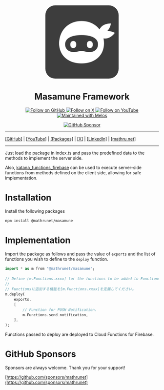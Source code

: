 <p align="center">
  <a href="https://mathru.net">
    <img width="240px" src="https://raw.githubusercontent.com/mathrunet/node_masamune/main/.github/images/icon.png" alt="Masamune logo" style="border-radius: 32px"s><br/>
  </a>
  <h1 align="center">Masamune Framework</h1>
</p>

<p align="center">
  <a href="https://github.com/mathrunet">
    <img src="https://img.shields.io/static/v1?label=GitHub&message=Follow&logo=GitHub&color=333333&link=https://github.com/mathrunet" alt="Follow on GitHub" />
  </a>
  <a href="https://x.com/mathru">
    <img src="https://img.shields.io/static/v1?label=@mathru&message=Follow&logo=X&color=0F1419&link=https://x.com/mathru" alt="Follow on X" />
  </a>
  <a href="https://www.youtube.com/c/mathrunetchannel">
    <img src="https://img.shields.io/static/v1?label=YouTube&message=Follow&logo=YouTube&color=FF0000&link=https://www.youtube.com/c/mathrunetchannel" alt="Follow on YouTube" />
  </a>
  <a href="https://github.com/invertase/melos">
    <img src="https://img.shields.io/static/v1?label=maintained%20with&message=melos&color=FF1493&link=https://github.com/invertase/melos" alt="Maintained with Melos" />
  </a>
</p>

<p align="center">
  <a href="https://github.com/sponsors/mathrunet"><img src="https://img.shields.io/static/v1?label=Sponsor&message=%E2%9D%A4&logo=GitHub&color=ff69b4&link=https://github.com/sponsors/mathrunet" alt="GitHub Sponsor" /></a>
</p>

---

[[GitHub]](https://github.com/mathrunet) | [[YouTube]](https://www.youtube.com/c/mathrunetchannel) | [[Packages]](https://pub.dev/publishers/mathru.net/packages) | [[X]](https://x.com/mathru) | [[LinkedIn]](https://www.linkedin.com/in/mathrunet/) | [[mathru.net]](https://mathru.net)

---

Just load the package in index.ts and pass the predefined data to the methods to implement the server side.

Also, [katana_functions_firebase](https://pub.dev/packages/katana_functions_firebase/score) can be used to execute server-side functions from methods defined on the client side, allowing for safe implementation.

# Installation

Install the following packages

```bash
npm install @mathrunet/masamune
```

# Implementation

Import the package as follows and pass the value of `exports` and the list of functions you wish to define to the `deploy` function.

```dart
import * as m from "@mathrunet/masamune";

// Define [m.Functions.xxxx] for the functions to be added to Functions.
// 
// Functionsに追加する機能を[m.Functions.xxxx]を定義してください。
m.deploy(
    exports,
    [
        // Function for PUSH Notification.
        m.Functions.send_notification,
    ],
);
```

Functions passed to deploy are deployed to Cloud Functions for Firebase.

# GitHub Sponsors

Sponsors are always welcome. Thank you for your support!

[https://github.com/sponsors/mathrunet](https://github.com/sponsors/mathrunet)